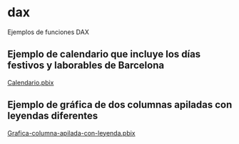 # dax
Ejemplos de funciones DAX 

## Ejemplo de calendario que incluye los días festivos y laborables de Barcelona
[Calendario.pbix](Calendario.pbix)

## Ejemplo de gráfica de dos columnas apiladas con leyendas diferentes
[Grafica-columna-apilada-con-leyenda.pbix](Grafica-columna-apilada-con-leyenda.pbix)



